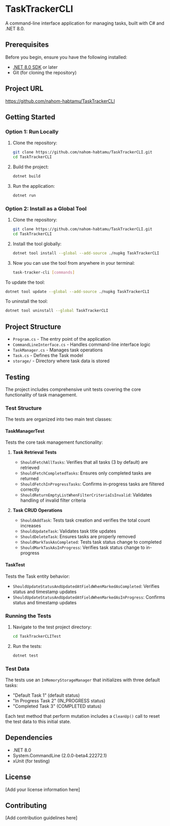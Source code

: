 # TaskTrackerCLI

A command-line interface application for managing tasks, built with C# and .NET 8.0.

## Prerequisites

Before you begin, ensure you have the following installed:
- [.NET 8.0 SDK](https://dotnet.microsoft.com/download/dotnet/8.0) or later
- Git (for cloning the repository)

## Project URL 
https://github.com/nahom-habtamu/TaskTrackerCLI


## Getting Started

### Option 1: Run Locally

1. Clone the repository:
   ```bash
   git clone https://github.com/nahom-habtamu/TaskTrackerCLI.git
   cd TaskTrackerCLI
   ```

2. Build the project:
   ```bash
   dotnet build
   ```

3. Run the application:
   ```bash
   dotnet run
   ```

### Option 2: Install as a Global Tool

1. Clone the repository:
   ```bash
   git clone https://github.com/nahom-habtamu/TaskTrackerCLI.git
   cd TaskTrackerCLI
   ```

2. Install the tool globally:
   ```bash
   dotnet tool install --global --add-source ./nupkg TaskTrackerCLI
   ```

3. Now you can use the tool from anywhere in your terminal:
   ```bash
   task-tracker-cli [commands]
   ```

To update the tool:
```bash
dotnet tool update --global --add-source ./nupkg TaskTrackerCLI
```

To uninstall the tool:
```bash
dotnet tool uninstall --global TaskTrackerCLI
```

## Project Structure

- `Program.cs` - The entry point of the application
- `CommandLineInterface.cs` - Handles command-line interface logic
- `TaskManager.cs` - Manages task operations
- `Task.cs` - Defines the Task model
- `storage/` - Directory where task data is stored

## Testing

The project includes comprehensive unit tests covering the core functionality of task management.

### Test Structure

The tests are organized into two main test classes:

#### TaskManagerTest
Tests the core task management functionality:

1. **Task Retrieval Tests**
   - `ShouldFetchAllTasks`: Verifies that all tasks (3 by default) are retrieved
   - `ShouldFetchCompletedTasks`: Ensures only completed tasks are returned
   - `ShouldFetchInProgressTasks`: Confirms in-progress tasks are filtered correctly
   - `ShouldReturnEmptyListWhenFilterCriteriaIsInvalid`: Validates handling of invalid filter criteria

2. **Task CRUD Operations**
   - `ShouldAddTask`: Tests task creation and verifies the total count increases
   - `ShouldUpdateTask`: Validates task title updates
   - `ShouldDeleteTask`: Ensures tasks are properly removed
   - `ShouldMarkTaskAsCompleted`: Tests task status change to completed
   - `ShouldMarkTaskAsInProgress`: Verifies task status change to in-progress

#### TaskTest
Tests the Task entity behavior:
- `ShouldUpdateStatusAndUpdatedAtFieldWhenMarkedAsCompleted`: Verifies status and timestamp updates
- `ShouldUpdateStatusAndUpdatedAtFieldWhenMarkedAsInProgress`: Confirms status and timestamp updates

### Running the Tests

1. Navigate to the test project directory:
   ```bash
   cd TaskTrackerCLITest
   ```
2. Run the tests:
   ```bash
   dotnet test
   ```

### Test Data

The tests use an `InMemoryStorageManager` that initializes with three default tasks:
- "Default Task 1" (default status)
- "In Progress Task 2" (IN_PROGRESS status)
- "Completed Task 3" (COMPLETED status)

Each test method that perform mutation includes a `CleanUp()` call to reset the test data to this initial state.

## Dependencies

- .NET 8.0
- System.CommandLine (2.0.0-beta4.22272.1)
- xUnit (for testing)

## License

[Add your license information here]

## Contributing

[Add contribution guidelines here]
